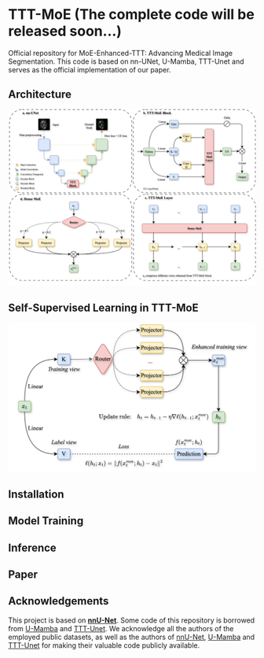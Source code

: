 # TTT-MoE (The complete code will be released soon...)
Official repository for MoE-Enhanced-TTT: Advancing Medical Image Segmentation. This code is based on nn-UNet, U-Mamba, TTT-Unet and serves as the official implementation of our paper.

## Architecture
<img src="./TTT Framework.png" alt="TTT-MoE Architecture" width="700"/>

## Self-Supervised Learning in TTT-MoE
<img src="./Self Supervised Learning.png" alt="Self-Supervised Learning in TTT-MoE" width="700"/>

## Installation

## Model Training

## Inference

## Paper

## Acknowledgements

This project is based on **[nnU-Net](https://github.com/MIC-DKFZ/nnUNet)**. Some code of this repository is borrowed from [U-Mamba](https://github.com/bowang-lab/U-Mamba) and [TTT-Unet](https://github.com/rongzhou7/TTT-Unet). We acknowledge all the authors of the employed public datasets, as well as the authors of [nnU-Net](https://github.com/MIC-DKFZ/nnUNet), [U-Mamba](https://github.com/bowang-lab/U-Mamba) and [TTT-Unet](https://github.com/rongzhou7/TTT-Unet) for making their valuable code publicly available.
